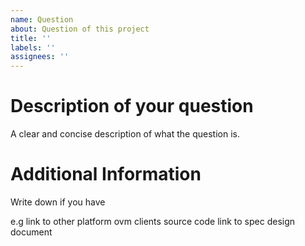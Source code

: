 ```yaml
---
name: Question
about: Question of this project
title: ''
labels: ''
assignees: ''
---
```


# Description of your question

A clear and concise description of what the question is.

# Additional Information
Write down if you have

e.g
link to other platform ovm clients source code
link to spec design document
